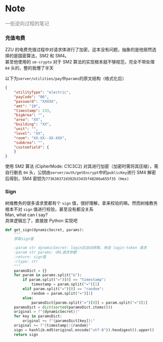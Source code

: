 # Note
<font color=gray size=3> 一些逆向过程的笔记</font>

### 充值电费
ZZU 的电费充值过程中对请求体进行了加密，这本没有问题，抽象的是他居然选择的是国密算法，SM2 和 SM4。  
甚至他使用的 `sm-crypto` 对于 SM2 算法的实现根本就不够规范，完全不带处理 `04` 头的，整的我懵了半天  

以下为`server/utilities/pay`中`params`的原文结构（格式化后）
```json
{
    "utilityType": "electric",
    "payCode": "06",
    "password": "XXXXX",
    "amt": "10",
    "timestamp": 233,
    "bigArea": "",
    "area": "XX",
    "building": "XX",
    "unit": "",
    "level": "XX",
    "room": "XX-XX--XX-XXX",
    "subArea": "",
    "customfield": {
    }
}
```
使用 SM2 算法 (CipherMode: C1C3C2) 对其进行加密（加密时需将其压缩），需自行删去 `04` 头，公钥由`server/auth/getEncrypt`中的`publicKey`进行 SM4 解密后得到，SM4 密钥为`773638372d392b33435f48266a655f35 (Hex)`

### Sign
树维教务的很多请求里都有个 `sign` 值，很好理解，拿来校验的嘛。然而树维教务根本不对 `sign` 值进行校验，甚至没有都没关系  
Man, what can I say?  
具体逻辑忘了，直接放 Python 实现吧
```Python
def get_sign(dynamicSecret, params):
    """
    获取sign值

    :param str dynamicSecret: login后自动获取，来自 login-token 请求
    :param str params: URL请求参数
    :return: sign值
    :rtype: str
    """
    paramsDict = {}
    for param in params.split("&"):
        if param.split("=")[0] == "timestamp":
            timestamp = param.split("=")[1]
        elif param.split("=")[0] == "random":
            random = param.split("=")[1]
        else:
            paramsDict[param.split("=")[0]] = param.split("=")[1]
    paramsDict = dict(sorted(paramsDict.items()))
    original = f"{dynamicSecret}|"
    for key in paramsDict:
        original += f"{paramsDict[key]}|"
    original += f"{timestamp}|{random}"
    sign = hashlib.md5(original.encode("utf-8")).hexdigest().upper()
    return sign
```